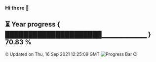### Hi there 👋
⏳ Year progress { █████████████████████▁▁▁▁▁▁▁▁▁ } 70.83 %
---
⏰ Updated on Thu, 16 Sep 2021 12:25:09 GMT
![Progress Bar CI](https://github.com/liununu/liununu/workflows/Progress%20Bar%20CI/badge.svg)
